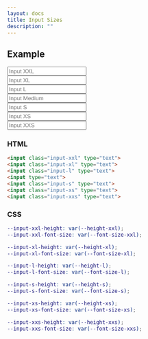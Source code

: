 ```yaml
---
layout: docs
title: Input Sizes
description: ""
---
```


## Example

<form>
  <div class="field">
    <input class="input-xxl" type="text" placeholder="Input XXL">
  </div>
  <div class="field">
    <input class="input-xl" type="text" placeholder="Input XL">
  </div>
  <div class="field">
    <input class="input-l" type="text" placeholder="Input L">
  </div>
  <div class="field">
    <input type="text" placeholder="Input Medium">
  </div>
  <div class="field">
    <input class="input-s" type="text" placeholder="Input S">
  </div>
  <div class="field">
    <input class="input-xs" type="text" placeholder="Input XS">
  </div>
  <div class="field">
    <input class="input-xxs" type="text" placeholder="Input XXS">
  </div>
</form>

### HTML

```html
<input class="input-xxl" type="text">
<input class="input-xl" type="text">
<input class="input-l" type="text">
<input type="text">
<input class="input-s" type="text">
<input class="input-xs" type="text">
<input class="input-xxs" type="text">
```

### CSS

```scss
--input-xxl-height: var(--height-xxl);
--input-xxl-font-size: var(--font-size-xxl);

--input-xl-height: var(--height-xl);
--input-xl-font-size: var(--font-size-xl);

--input-l-height: var(--height-l);
--input-l-font-size: var(--font-size-l);

--input-s-height: var(--height-s);
--input-s-font-size: var(--font-size-s);

--input-xs-height: var(--height-xs);
--input-xs-font-size: var(--font-size-xs);

--input-xxs-height: var(--height-xxs);
--input-xxs-font-size: var(--font-size-xxs);
```
